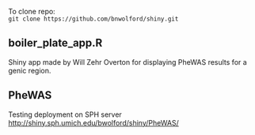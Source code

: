 
To clone repo:  
`git clone https://github.com/bnwolford/shiny.git`

## boiler_plate_app.R
Shiny app made by Will Zehr Overton for displaying PheWAS results for a genic region.

## PheWAS
Testing deployment on SPH server
http://shiny.sph.umich.edu/bwolford/shiny/PheWAS/


